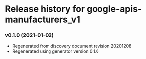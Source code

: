 # Release history for google-apis-manufacturers_v1

### v0.1.0 (2021-01-02)

* Regenerated from discovery document revision 20201208
* Regenerated using generator version 0.1.0

